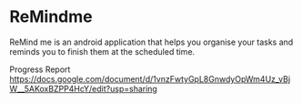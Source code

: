 # ReMindme
ReMind me is an android application that helps you organise your tasks and reminds you to finish them at the scheduled time.

Progress Report
https://docs.google.com/document/d/1vnzFwtyGpL8GnwdyOpWm4Uz_vBjW__5AKoxBZPP4HcY/edit?usp=sharing
